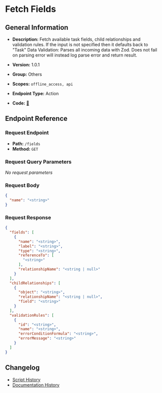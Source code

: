 # Fetch Fields

## General Information

- **Description:** Fetch available task fields, child relationships and validation rules. If the input is not specified then it defaults back to "Task"
Data Validation: Parses all incoming data with Zod. Does not fail on parsing error will instead log parse error and return result.

- **Version:** 1.0.1
- **Group:** Others
- **Scopes:** `offline_access, api`
- **Endpoint Type:** Action
- **Code:** [🔗](https://github.com/NangoHQ/integration-templates/tree/main/integrations/salesforce-sandbox/actions/fetch-fields.ts)


## Endpoint Reference

### Request Endpoint

- **Path:** `/fields`
- **Method:** `GET`

### Request Query Parameters

_No request parameters_

### Request Body

```json
{
  "name": "<string>"
}
```

### Request Response

```json
{
  "fields": [
    {
      "name": "<string>",
      "label": "<string>",
      "type": "<string>",
      "referenceTo": [
        "<string>"
      ],
      "relationshipName": "<string | null>"
    }
  ],
  "childRelationships": [
    {
      "object": "<string>",
      "relationshipName": "<string | null>",
      "field": "<string>"
    }
  ],
  "validationRules": [
    {
      "id": "<string>",
      "name": "<string>",
      "errorConditionFormula": "<string>",
      "errorMessage": "<string>"
    }
  ]
}
```

## Changelog

- [Script History](https://github.com/NangoHQ/integration-templates/commits/main/integrations/salesforce-sandbox/actions/fetch-fields.ts)
- [Documentation History](https://github.com/NangoHQ/integration-templates/commits/main/integrations/salesforce-sandbox/actions/fetch-fields.md)

<!-- END  GENERATED CONTENT -->

